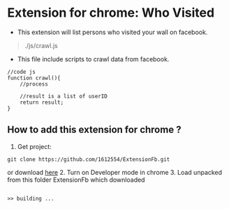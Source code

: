 # Extension for chrome: Who Visited

* This extension will list persons who visited your wall on facebook.

> ./js/crawl.js

* This file include scripts to crawl data from facebook.

```
//code js
function crawl(){
    //process

    //result is a list of userID
    return result;
}

```

## How to add this extension for chrome ?
1. Get project: 
```
git clone https://github.com/1612554/ExtensionFb.git
```
or download [here](https://codeload.github.com/1612554/ExtensionFb/zip/master)
2. Turn on Developer mode in chrome
3. Load unpacked from this folder ExtensionFb which downloaded

```

>> building ...
